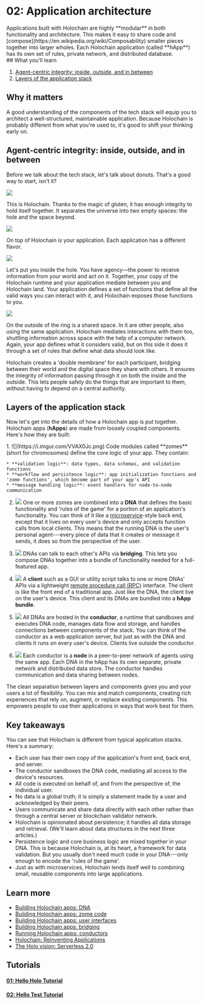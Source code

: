 # 02: Application architecture

<div class="coreconcepts-intro" markdown=1>
Applications built with Holochain are highly **modular** in both functionality and architecture. This makes it easy to share code and [compose](https://en.wikipedia.org/wiki/Composability) smaller pieces together into larger wholes. Each Holochain application (called **hApp**) has its own set of rules, private network, and distributed database.
</div>

<div class="coreconcepts-orientation" markdown=1>
## What you'll learn

1. [Agent-centric integrity: inside, outside, and in between](#agent-centric-integrity-inside-outside-and-in-between)
2. [Layers of the application stack](#layers-of-the-application-stack)

## Why it matters

A good understanding of the components of the tech stack will equip you to architect a well-structured, maintainable application. Because Holochain is probably different from what you're used to, it's good to shift your thinking early on.
</div>

## Agent-centric integrity: inside, outside, and in between

Before we talk about the tech stack, let's talk about donuts. That's a good way to start, isn't it?

![](https://i.imgur.com/7pj8fBx.png)

This is Holochain. Thanks to the magic of gluten, it has enough integrity to hold itself together. It separates the universe into two empty spaces: the hole and the space beyond.

![](https://i.imgur.com/nNuA1CZ.png)

On top of Holochain is your application. Each application has a different flavor.

![](https://i.imgur.com/ImkR73e.png)

Let's put you inside the hole. You have agency&mdash;the power to receive information from your world and act on it. Together, your copy of the Holochain runtime and your application mediate between you and Holochain land. Your application defines a set of functions that define all the valid ways you can interact with it, and Holochain exposes those functions to you.

![](https://i.imgur.com/Nvn4HIa.png)

On the outside of the ring is a shared space. In it are other people, also using the same application. Holochain mediates interactions with them too, shuttling information across space with the help of a computer network. Again, your app defines what it considers valid, but on this side it does it through a set of rules that define what data should look like.

Holochain creates a 'double membrane' for each participant, bridging between their world and the digital space they share with others. It ensures the integrity of information passing through it on both the inside and the outside. This lets people safely do the things that are important to them, without having to depend on a central authority.

## Layers of the application stack

Now let's get into the details of how a Holochain app is put together. Holochain apps (**hApps**) are made from loosely coupled components. Here's how they are built:

<div class="coreconcepts-storysequence" markdown=1>
1. ![](https://i.imgur.com/VVAX0Jc.png)
Code modules called **zomes** (short for chromosomes) define the core logic of your app. They contain:

    * **validation logic**: data types, data schemas, and validation functions
    * **workflow and persistence logic**: app initialization functions and 'zome functions', which become part of your app's API
    * **message handling logic**: event handlers for node-to-node communication

2. ![](https://i.imgur.com/RMnObHc.png)
One or more zomes are combined into a **DNA** that defines the basic functionality and 'rules of the game' for a portion of an application's functionality. You can think of it like a [microservice](https://en.wikipedia.org/wiki/Microservices)-style back end, except that it lives on every user's device and only accepts function calls from local clients. This means that the running DNA is the user's personal agent---every piece of data that it creates or message it sends, it does so from the perspective of the user.

3. ![](https://i.imgur.com/ogtDACY.png)
DNAs can talk to each other's APIs via **bridging**. This lets you compose DNAs together into a bundle of functionality needed for a full-featured app.

4. ![](https://i.imgur.com/d2aADQt.png)
A **client** such as a GUI or utility script talks to one or more DNAs' APIs via a lightweight [remote procedure call (RPC)](https://en.wikipedia.org/wiki/Remote_procedure_call) interface. The client is like the front end of a traditional app. Just like the DNA, the client live on the user's device. This client and its DNAs are bundled into a **hApp bundle**.

5. ![](https://i.imgur.com/2TEFXbQ.png)
All DNAs are hosted in the **conductor**, a runtime that sandboxes and executes DNA code, manages data flow and storage, and handles connections between components of the stack. You can think of the conductor as a web application server, but just as with the DNA and clients it runs on every user's device. Clients live outside the conductor.

6. ![](https://i.imgur.com/FSKeHnJ.png)
Each conductor is a **node** in a peer-to-peer network of agents using the same app. Each DNA in the hApp has its own separate, private network and distributed data store. The conductor handles communication and data sharing between nodes.
</div>

The clean separation between layers and components gives you and your users a lot of flexibility. You can mix and match components, creating rich experiences that rely on, augment, or replace existing components. This empowers people to use their applications in ways that work best for them.

## Key takeaways

You can see that Holochain is different from typical application stacks. Here's a summary:

* Each user has their own copy of the application's front end, back end, and server.
* The conductor sandboxes the DNA code, mediating all access to the device's resources.
* All code is executed on behalf of, and from the perspective of, the individual user.
* No data is a global truth; it is simply a statement made by a user and acknowledged by their peers.
* Users communicate and share data directly with each other rather than through a central server or blockchain validator network.
* Holochain is opinionated about persistence; it handles all data storage and retrieval. (We'll learn about data structures in the next three articles.)
* Persistence logic and core business logic are mixed together in your DNA. This is because Holochain is, at its heart, a framework for data validation. But you usually don't need much code in your DNA---only enough to encode the 'rules of the game'.
* Just as with microservices, Holochain lends itself well to combining small, reusable components into large applications.

## Learn more

* [Building Holochain apps: DNA](../../guide/building_apps)
* [Building Holochain apps: zome code](../../guide/zome/welcome)
* [Building Holochain apps: user interfaces](../../guide/apps_user_interfaces)
* [Building Holochain apps: bridging](../../guide/bridging)
* [Running Holochain apps: conductors](../../guide/conductors)
* [Holochain: Reinventing Applications](https://medium.com/holochain/holochain-reinventing-applications-d2ac1e4f25ef)
* [The Holo vision: Serverless 2.0](https://medium.com/holochain/the-holo-vision-serverless-2-0-c0b294e753ba)

## Tutorials

<div class="h-tile-container">
    <div class="h-tile tile-alt tile-tutorials">
        <a href="../../tutorials/coreconcepts/hello_holo">
            <h4>01: Hello Holo Tutorial</h4>
        </a>
    </div>
    <div class="h-tile tile-alt tile-tutorials">
        <a href="../../tutorials/coreconcepts/hello_test">
            <h4>02: Hello Test Tutorial</h4>
        </a>
    </div>
</div>
